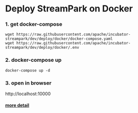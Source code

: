 # Deploy StreamPark on Docker

### 1. get docker-compose

```shell
wget https://raw.githubusercontent.com/apache/incubator-streampark/dev/deploy/docker/docker-compose.yaml
wget https://raw.githubusercontent.com/apache/incubator-streampark/dev/deploy/docker/.env
```

### 2. docker-compose up

```shell
docker-compose up -d
```

### 3. open in browser

http://localhost:10000

#### [more detail](https://streampark.apache.org/docs/user-guide/docker-deployment)
